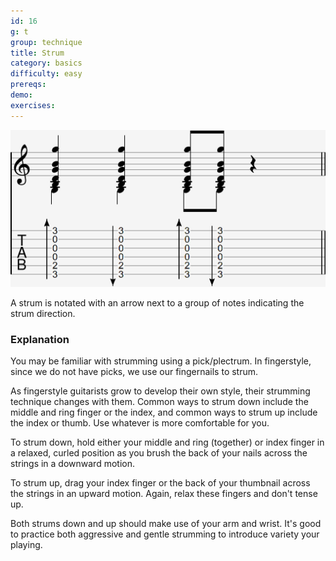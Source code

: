 ```yaml
---
id: 16
g: t
group: technique
title: Strum
category: basics
difficulty: easy
prereqs: 
demo: 
exercises:
---
```


<div class="tabImg">
  <img src="strum.jpg" />
</div>

A strum is notated with an arrow next to a group of notes indicating the strum direction.  

### Explanation

You may be familiar with strumming using a pick/plectrum. In fingerstyle, since we do not have picks, we use our fingernails to strum. 

As fingerstyle guitarists grow to develop their own style, their strumming technique changes with them. Common ways to strum down include the middle and ring finger or the index, and common ways to strum up include the index or thumb. Use whatever is more comfortable for you.

To strum down, hold either your middle and ring (together) or index finger in a relaxed, curled position as you brush the back of your nails across the strings in a downward motion. 

To strum up, drag your index finger or the back of your thumbnail across the strings in an upward motion. Again, relax these fingers and don't tense up.

Both strums down and up should make use of your arm and wrist. It's good to practice both aggressive and gentle strumming to introduce variety your playing.






